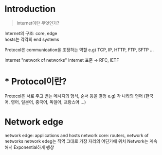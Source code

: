 # Introduction
> Internet이란 무엇인가?

Internet의 구조: core, edge<br/>
hosts는 각각의 end systems

Protocol은 communication을 조정하는 역할
e.g) TCP, IP, HTTP, FTP, SFTP ...

Internet "network of networks"
Internet 표준 → RFC, IETF

# * Protocol이란?
Protocol은 서로 주고 받는 메시지의 형식, 순서 등을 결정
e.g) 각 나라의 언어 (한국어, 영어, 일본어, 중국어, 독일어, 프랑스어 ...)

# Network edge
network edge: applications and hosts
network core: routers, network of networks
network edeg는 직역 그대로 가장 자리의 어딘가에 위치
Network는 계속해서 Exponential하게 팽창
